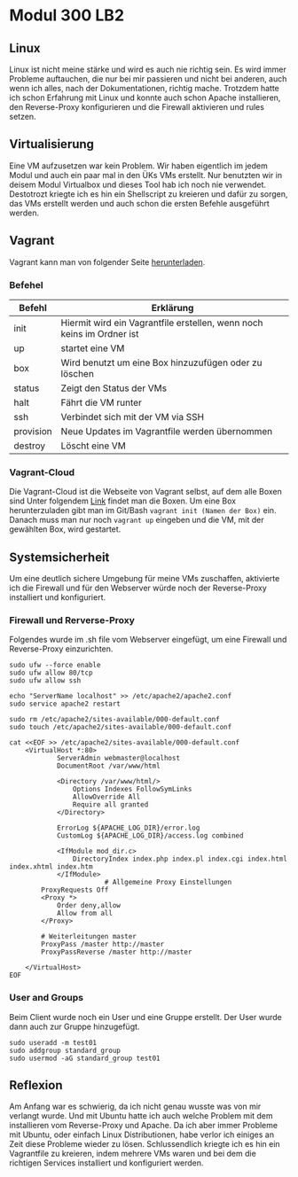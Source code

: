 # Modul 300 LB2
## Linux
Linux ist nicht meine stärke und wird es auch nie richtig sein. Es wird immer Probleme auftauchen, die nur bei mir passieren und nicht bei anderen, auch wenn ich alles, nach der Dokumentationen, richtig mache. Trotzdem hatte ich schon Erfahrung mit Linux und konnte auch schon Apache installieren, den Reverse-Proxy konfigurieren und die Firewall aktivieren und rules setzen.

## Virtualisierung
Eine VM aufzusetzen war kein Problem. Wir haben eigentlich im jedem Modul und auch ein paar mal in den ÜKs VMs erstellt. Nur benutzten wir in deisem Modul Virtualbox und dieses Tool hab ich noch nie verwendet. Destotrozt kriegte ich es hin ein Shellscript zu kreieren und dafür zu sorgen, das VMs erstellt werden und auch schon die ersten Befehle ausgeführt werden. 

## Vagrant
Vagrant kann man von folgender Seite [herunterladen](https://www.vagrantup.com/).
### Befehel
|Befehl | Erklärung |
|---|---|
|init|Hiermit wird ein Vagrantfile erstellen, wenn noch keins im Ordner ist|
|up|startet eine VM|
|box| Wird benutzt um eine Box hinzuzufügen oder zu löschen|
|status|Zeigt den Status der VMs|
|halt|Fährt die VM runter|
|ssh|Verbindet sich mit der VM via SSH|
|provision|Neue Updates im Vagrantfile werden übernommen|
|destroy|Löscht eine VM|

### Vagrant-Cloud
Die Vagrant-Cloud ist die Webseite von Vagrant selbst, auf dem alle Boxen sind Unter folgendem [Link](https://app.vagrantup.com/boxes/search) findet man die Boxen. Um eine Box herunterzuladen gibt man im Git/Bash
            ```
            vagrant init (Namen der Box)
            ```
ein. Danach muss man nur noch 
            ```
            vagrant up
            ```
eingeben und die VM, mit der gewählten Box, wird gestartet.

## Systemsicherheit
Um eine deutlich sichere Umgebung für meine VMs zuschaffen, aktivierte ich die Firewall und für den Webserver würde noch der Reverse-Proxy installiert und konfiguriert. 
### Firewall und Rerverse-Proxy
Folgendes wurde im .sh file vom Webserver eingefügt, um eine Firewall und Reverse-Proxy einzurichten.

    sudo ufw --force enable   
    sudo ufw allow 80/tcp
    sudo ufw allow ssh

    echo "ServerName localhost" >> /etc/apache2/apache2.conf
    sudo service apache2 restart

    sudo rm /etc/apache2/sites-available/000-default.conf
    sudo touch /etc/apache2/sites-available/000-default.conf
        
    cat <<EOF >> /etc/apache2/sites-available/000-default.conf
        <VirtualHost *:80>
                ServerAdmin webmaster@localhost
                DocumentRoot /var/www/html

                <Directory /var/www/html/>
                    Options Indexes FollowSymLinks
                    AllowOverride All
                    Require all granted
                </Directory>

                ErrorLog ${APACHE_LOG_DIR}/error.log
                CustomLog ${APACHE_LOG_DIR}/access.log combined

                <IfModule mod_dir.c>
                    DirectoryIndex index.php index.pl index.cgi index.html index.xhtml index.htm
                </IfModule>
                            # Allgemeine Proxy Einstellungen
            ProxyRequests Off
            <Proxy *>
                Order deny,allow
                Allow from all
            </Proxy>

            # Weiterleitungen master
            ProxyPass /master http://master
            ProxyPassReverse /master http://master

        </VirtualHost>
    EOF

### User and Groups
Beim Client wurde noch ein User und eine Gruppe erstellt. Der User wurde dann auch  zur Gruppe hinzugefügt. 
    
    sudo useradd -m test01
    sudo addgroup standard_group
    sudo usermod -aG standard_group test01

## Reflexion
Am Anfang war es schwierig, da ich nicht genau wusste was von mir verlangt wurde. Und mit Ubuntu hatte ich auch welche Problem mit dem installieren vom Reverse-Proxy und Apache. Da ich aber immer Probleme mit Ubuntu, oder einfach Linux Distributionen, habe verlor ich einiges an Zeit diese Probleme wieder zu lösen. Schlussendlich kriegte ich es hin ein Vagrantfile zu kreieren, indem mehrere VMs waren und bei dem die richtigen Services installiert und konfiguriert werden. 
